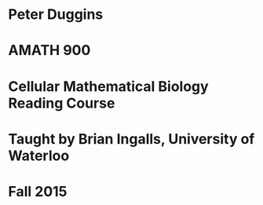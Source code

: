# Peter Duggins
# AMATH 900
# Cellular Mathematical Biology Reading Course
# Taught by Brian Ingalls, University of Waterloo
# Fall 2015

